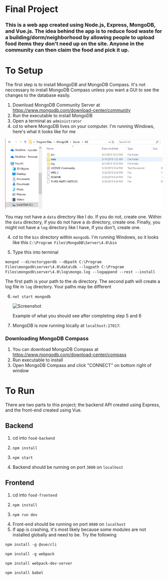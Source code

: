 # Final Project
### This is a web app created using Node.js, Express, MongoDB, and Vue.js. The idea behind the app is to reduce food waste for a building/dorm/neighborhood by allowing people to upload food items they don't need up on the site. Anyone in the community can then claim the food and pick it up. 

# To Setup
The first step is to install MongoDB and MongoDB Compass. It's not neccessary to install MongoDB Compass unless you want a GUI to see the changes to the database easily. 

1. Download MongoDB Community Server at https://www.mongodb.com/download-center/community
2. Run the executable to install MongoDB
3. Open a terminal as `administrator`
4. cd to where MongoDB lives on your computer. I'm running Windows, here's what it looks like for me

![Screenshot](mongo.png)

You may not have a `data` directory like I do. If you do not, create one. Within the `data` directory, if you do not have a `db` directory, create one. Finally, you might not have a `log` directory like I have, if you don't, create one. 

4. cd to the `bin` directory within `mongodb`. I'm running Windows, so it looks like this `C:\Program Files\MongoDB\Server\4.0\bin`

5. Type this into terminal 
```
mongod --directoryperdb --dbpath C:\Program Files\mongodb\server\4.0\data\db --logpath C:\Program Files\mongodb\server\4.0\log\mongo.log --logappend --rest --install
```
The first path is your path to the `db` directory. The second path will create a log file in `log` directory. Your paths may be different




6. ```
   net start mongodb
   ```

   ![Screenshot](mongodbterminal.png)

   Example of what you should see after completing step 5 and 6

7. MongoDB is now running locally at `localhost:27017`:

### Downloading MongoDB Compass

1. You can download MongoDB Compass at https://www.mongodb.com/download-center/compass
2. Run executable to install
3. Open MongoDB Compass and click "CONNECT" on bottom right of window



# To Run
There are two parts to this project; the backend API created using Express, and the front-end created using Vue.

## Backend 
1. cd into `food-backend`
2.  ```
    npm install
    ```
3.  ```
    npm start
    ```

4. Backend should be running on port `3000` on `localhost`

## Frontend 
1. cd into `food-frontend`
2. ```
   npm install 
   ```
3. ```
   npm run dev
   ```
4. Front-end should be running on port `8080` on `localhost`
5. If app is crashing, it's most likely because some modules are not installed globally and need to be. Try the following
```
npm install -g @vue/cli
```
```
npm install -g webpack
```
```
npm install webpack-dev-server
```
```
npm install babel
```

